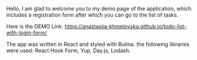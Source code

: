 Hello, I am glad to welcome you to my demo page of the application, which includes a registration form after which you can go to the list of tasks.

Here is the DEMO Link: https://anastasiia-khmelovska.github.io/todo-list-with-login-form/

The app was written in React and styled with Bulma. the following libraries were used: React Hook Form, Yup, Day.js, Lodash.
